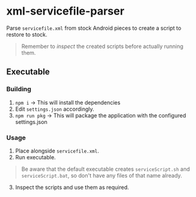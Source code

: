 # xml-servicefile-parser

Parse `servicefile.xml` from stock Android pieces to create a script to restore to stock.

> Remember to *inspect* the created scripts before actually running them.


## Executable

### Building

1. `npm i` -> This will install the dependencies
2. Edit `settings.json` accordingly.
3. `npm run pkg` -> This will package the application with the configured settings.json

### Usage

1. Place alongside `servicefile.xml`.
2. Run executable.
> Be aware that the default executable creates `serviceScript.sh` and `serviceScript.bat`, so don't have any files of that name already. 
3. Inspect the scripts and use them as required.
